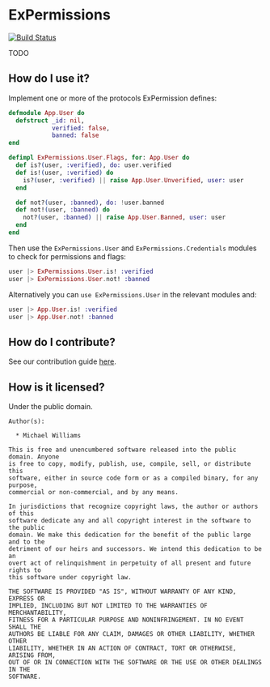 # ExPermissions

[![Build Status](https://travis-ci.org/mtwilliams/expermissions.png?branch=master)](http://travis-ci.org/mtwilliams/expermissions)

TODO

How do I use it?
------------------

Implement one or more of the protocols ExPermission defines:

```elixir
defmodule App.User do
  defstruct _id: nil,
            verified: false,
            banned: false
end

defimpl ExPermissions.User.Flags, for: App.User do
  def is?(user, :verified), do: user.verified
  def is!(user, :verified) do
    is?(user, :verified) || raise App.User.Unverified, user: user
  end

  def not?(user, :banned), do: !user.banned
  def not!(user, :banned) do
    not?(user, :banned) || raise App.User.Banned, user: user
  end
end
```

Then use the `ExPermissions.User` and `ExPermissions.Credentials` modules to check for permissions and flags:

```elixir
user |> ExPermissions.User.is! :verified
user |> ExPermissions.User.not! :banned
```

Alternatively you can `use ExPermissions.User` in the relevant modules and:

```elixir
user |> App.User.is! :verified
user |> App.User.not! :banned
```

How do I contribute?
--------------------

See our contribution guide [here](https://github.com/mtwilliams/expermissions/wiki/Contributing).

How is it licensed?
-------------------

Under the public domain.

```
Author(s):

  * Michael Williams

This is free and unencumbered software released into the public domain. Anyone
is free to copy, modify, publish, use, compile, sell, or distribute this
software, either in source code form or as a compiled binary, for any purpose,
commercial or non-commercial, and by any means.

In jurisdictions that recognize copyright laws, the author or authors of this
software dedicate any and all copyright interest in the software to the public
domain. We make this dedication for the benefit of the public large and to the
detriment of our heirs and successors. We intend this dedication to be an
overt act of relinquishment in perpetuity of all present and future rights to
this software under copyright law.

THE SOFTWARE IS PROVIDED "AS IS", WITHOUT WARRANTY OF ANY KIND, EXPRESS OR
IMPLIED, INCLUDING BUT NOT LIMITED TO THE WARRANTIES OF MERCHANTABILITY,
FITNESS FOR A PARTICULAR PURPOSE AND NONINFRINGEMENT. IN NO EVENT SHALL THE
AUTHORS BE LIABLE FOR ANY CLAIM, DAMAGES OR OTHER LIABILITY, WHETHER OTHER
LIABILITY, WHETHER IN AN ACTION OF CONTRACT, TORT OR OTHERWISE, ARISING FROM,
OUT OF OR IN CONNECTION WITH THE SOFTWARE OR THE USE OR OTHER DEALINGS IN THE
SOFTWARE.
```
